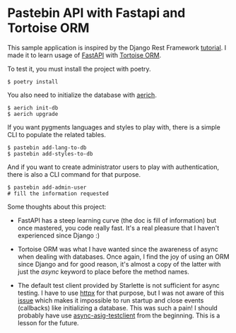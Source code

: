 # Pastebin API with Fastapi and Tortoise ORM

This sample application is inspired by the Django Rest Framework
[tutorial](https://www.django-rest-framework.org/tutorial/1-serialization/). I made it to learn usage of
[FastAPI](https://fastapi.tiangolo.com/) with [Tortoise ORM](https://tortoise-orm.readthedocs.io/en/latest/).

To test it, you must install the project with poetry.

```shell
$ poetry install
```

You also need to initialize the database with [aerich](https://tortoise-orm.readthedocs.io/en/latest/migration.html).

```shell
$ aerich init-db
$ aerich upgrade
```

If you want pygments languages and styles to play with, there is a simple CLI to populate the related tables.

```shell
$ pastebin add-lang-to-db
$ pastebin add-styles-to-db
```

And if you want to create administrator users to play with authentication, there is also a CLI command for that purpose.

```shell
$ pastebin add-admin-user
# fill the information requested
```

Some thoughts about this project:

- FastAPI has a steep learning curve (the doc is fill of information) but once mastered, you code really fast. It's a
  real pleasure that I haven't experienced since Django :)

- Tortoise ORM was what I have wanted since the awareness of async when dealing with databases. Once again, I find the
  joy of using an ORM since Django and for good reason, it's almost a copy of the latter with just the *async* keyword
  to place before the method names.

- The default test client provided by Starlette is not sufficient for async testing. I have to use
  [httpx](https://www.python-httpx.org/) for that purpose, but I was not aware of this
  [issue](https://github.com/encode/starlette/issues/652#issuecomment-537233918) which makes it impossible to run
  startup and close events (callbacks) like initializing a database. This was such a pain! I should probably have use
  [async-asig-testclient](https://pypi.org/project/async-asgi-testclient/) from the beginning. This is a lesson for the
  future.